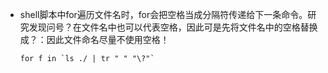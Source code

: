 - shell脚本中for遍历文件名时，for会把空格当成分隔符传递给下一条命令。研究发现问号？在文件名中也可以代表空格，因此可是先将文件名中的空格替换成？：因此文件命名尽量不使用空格！

  ```
  for f in `ls ./ | tr " " "\?"`
  ```

